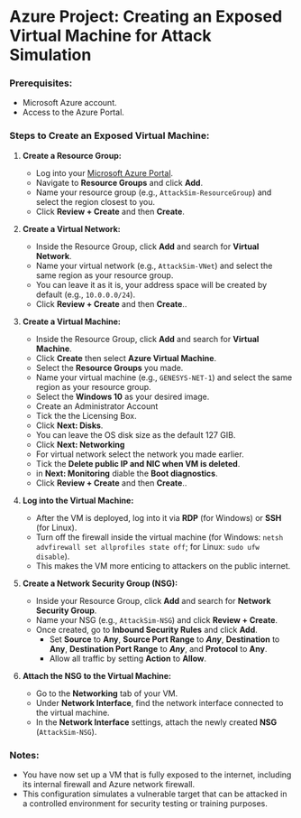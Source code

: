 # Azure Project: Creating an Exposed Virtual Machine for Attack Simulation

### Prerequisites:
- Microsoft Azure account.
- Access to the Azure Portal.

### Steps to Create an Exposed Virtual Machine:

1. **Create a Resource Group:**
   - Log into your [Microsoft Azure Portal](https://portal.azure.com/).
   - Navigate to **Resource Groups** and click **Add**.
   - Name your resource group (e.g., `AttackSim-ResourceGroup`) and select the region closest to you.
   - Click **Review + Create** and then **Create**.

2. **Create a Virtual Network:**
   - Inside the Resource Group, click **Add** and search for **Virtual Network**.
   - Name your virtual network (e.g., `AttackSim-VNet`) and select the same region as your resource group.
   - You can leave it as it is, your address space will be created by default (e.g., `10.0.0.0/24`).
   - Click **Review + Create** and then **Create**..

3. **Create a Virtual Machine:**
   - Inside the Resource Group, click **Add** and search for **Virtual Machine**.
   - Click **Create** then select **Azure Virtual Machine**.
   - Select the **Resource Groups** you made.
   - Name your virtual machine (e.g., `GENESYS-NET-1`) and select the same region as your resource group.
   - Select the **Windows 10** as your desired image.
   - Create an Administrator Account
   - Tick the the Licensing Box.
   - Click **Next: Disks**.
   - You can leave the OS disk size as the default 127 GIB.
   - Click **Next: Networking**
   - For virtual network select the network you made earlier.
   - Tick the **Delete public IP and NIC when VM is deleted**.
   - in **Next: Monitoring** diable the **Boot diagnostics**.
   - Click **Review + Create** and then **Create**..

4. **Log into the Virtual Machine:**
   - After the VM is deployed, log into it via **RDP** (for Windows) or **SSH** (for Linux).
   - Turn off the firewall inside the virtual machine (for Windows: `netsh advfirewall set allprofiles state off`; for Linux: `sudo ufw disable`).
   - This makes the VM more enticing to attackers on the public internet.

5. **Create a Network Security Group (NSG):**
   - Inside your Resource Group, click **Add** and search for **Network Security Group**.
   - Name your NSG (e.g., `AttackSim-NSG`) and click **Review + Create**.
   - Once created, go to **Inbound Security Rules** and click **Add**.
     - Set **Source** to **Any**, **Source Port Range** to ***Any***, **Destination** to **Any**, **Destination Port Range** to ***Any***, and **Protocol** to **Any**.
     - Allow all traffic by setting **Action** to **Allow**.

6. **Attach the NSG to the Virtual Machine:**
   - Go to the **Networking** tab of your VM.
   - Under **Network Interface**, find the network interface connected to the virtual machine.
   - In the **Network Interface** settings, attach the newly created **NSG** (`AttackSim-NSG`).

### Notes:
- You have now set up a VM that is fully exposed to the internet, including its internal firewall and Azure network firewall.
- This configuration simulates a vulnerable target that can be attacked in a controlled environment for security testing or training purposes.
